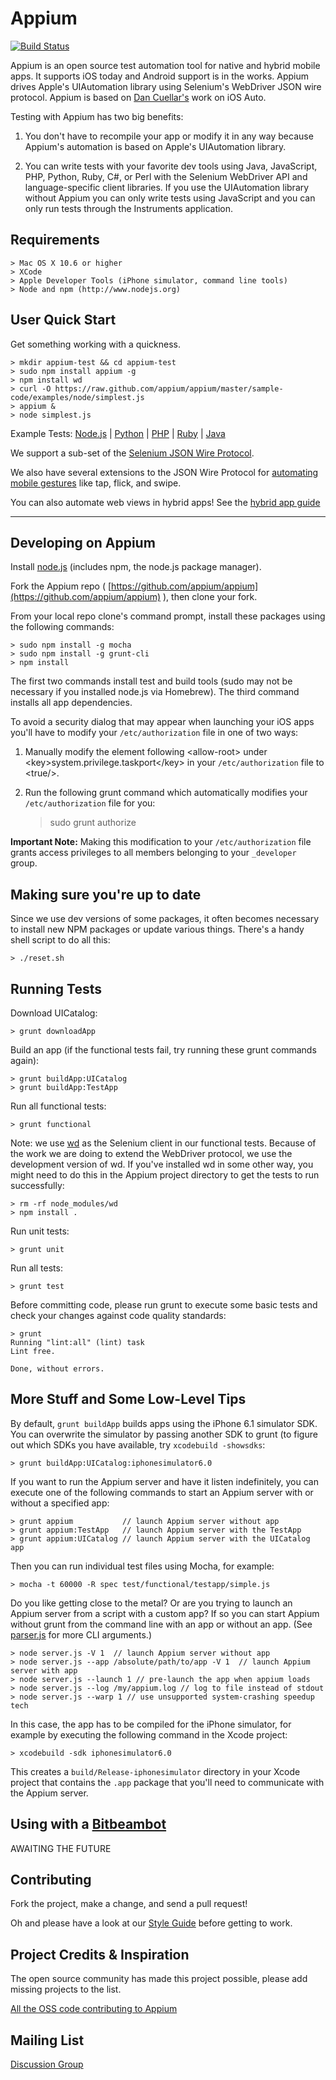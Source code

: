 Appium
=========

[![Build Status](https://api.travis-ci.org/appium/appium.png?branch=master)](https://travis-ci.org/appium/appium)

Appium is an open source test automation tool for native and hybrid
mobile apps. It supports iOS today and Android support is in the
works. Appium drives Apple's UIAutomation library using Selenium's
WebDriver JSON wire protocol. Appium is based on
[Dan Cuellar's](http://github.com/penguinho) work on iOS Auto.

Testing with Appium has two big benefits:

1.  You don't have to recompile your app or modify it in any way because
    Appium's automation is based on Apple's UIAutomation library.

2.  You can write tests with your favorite dev tools using Java, JavaScript,
    PHP, Python, Ruby, C#, or Perl with the Selenium WebDriver API and
    language-specific client libraries. If you use the UIAutomation library
    without Appium you can only write tests using JavaScript and you can only
    run tests through the Instruments application.

Requirements
------------

    > Mac OS X 10.6 or higher
    > XCode
    > Apple Developer Tools (iPhone simulator, command line tools)
    > Node and npm (http://www.nodejs.org)

User Quick Start
------------
Get something working with a quickness.

    > mkdir appium-test && cd appium-test
    > sudo npm install appium -g
    > npm install wd
    > curl -O https://raw.github.com/appium/appium/master/sample-code/examples/node/simplest.js
    > appium &
    > node simplest.js

Example Tests: [Node.js](https://github.com/appium/appium/tree/master/sample-code/examples/node) | [Python](https://github.com/appium/appium/tree/master/sample-code/examples/python) | [PHP](https://github.com/appium/appium/tree/master/sample-code/examples/php) | [Ruby](https://github.com/appium/appium/tree/master/sample-code/examples/ruby) | [Java](https://github.com/appium/appium/tree/master/sample-code/examples/java)

We support a sub-set of the [Selenium JSON Wire Protocol](https://github.com/appium/appium/wiki/JSON-Wire-Protocol:-Supported-Methods).

We also have several extensions to the JSON Wire Protocol for [automating
mobile
gestures](https://github.com/appium/appium/wiki/Automating-mobile-gestures)
like tap, flick, and swipe.

You can also automate web views in hybrid apps! See the [hybrid app
guide](https://github.com/appium/appium/wiki/Testing-Hybrid-Apps)


- - -

Developing on Appium
------------
Install [node.js](http://nodejs.org/) (includes npm, the node.js package manager).

Fork the Appium repo ( [https://github.com/appium/appium](https://github.com/appium/appium) ), then clone your fork.

From your local repo clone's command prompt, install these packages using the
following commands:

    > sudo npm install -g mocha
    > sudo npm install -g grunt-cli
    > npm install

The first two commands install test and build tools (sudo may not be necessary
if you installed node.js via Homebrew). The third command installs all app
dependencies.

To avoid a security dialog that may appear when launching your iOS apps you'll
have to modify your `/etc/authorization` file in one of two ways:

1.  Manually modify the element following &lt;allow-root&gt; under
    &lt;key&gt;system.privilege.taskport&lt;/key&gt; in your
    `/etc/authorization` file to &lt;true/&gt;.

2.  Run the following grunt command which automatically modifies your
    `/etc/authorization` file for you:

    > sudo grunt authorize

**Important Note:** Making this modification to your `/etc/authorization` file
grants access privileges to all members belonging to your `_developer` group.

Making sure you're up to date
-----------
Since we use dev versions of some packages, it often becomes necessary to
install new NPM packages or update various things. There's a handy shell script
to do all this:

    > ./reset.sh

Running Tests
-----------
Download UICatalog:

    > grunt downloadApp

Build an app (if the functional tests fail, try running these grunt commands
again):

    > grunt buildApp:UICatalog
    > grunt buildApp:TestApp

Run all functional tests:

    > grunt functional

Note: we use [wd](http://github.com/admc/wd) as the Selenium client in our
functional tests. Because of the work we are doing to extend the WebDriver
protocol, we use the development version of wd. If you've installed wd in some
other way, you might need to do this in the Appium project directory to get the
tests to run successfully:

    > rm -rf node_modules/wd
    > npm install .

Run unit tests:

    > grunt unit

Run all tests:

    > grunt test

Before committing code, please run grunt to execute some basic tests and check
your changes against code quality standards:

    > grunt
    Running "lint:all" (lint) task
    Lint free.

    Done, without errors.

More Stuff and Some Low-Level Tips
-----------
By default, `grunt buildApp` builds apps using the iPhone 6.1 simulator SDK.
You can overwrite the simulator by passing another SDK to grunt (to figure out
which SDKs you have available, try `xcodebuild -showsdks`:

    > grunt buildApp:UICatalog:iphonesimulator6.0

If you want to run the Appium server and have it listen indefinitely, you can
execute one of the following commands to start an Appium server with or without a specified app:

    > grunt appium           // launch Appium server without app
    > grunt appium:TestApp   // launch Appium server with the TestApp
    > grunt appium:UICatalog // launch Appium server with the UICatalog app

Then you can run individual test files using Mocha, for example:

    > mocha -t 60000 -R spec test/functional/testapp/simple.js

Do you like getting close to the metal? Or are you trying to launch an Appium
server from a script with a custom app? If so you can start Appium without
grunt from the command line with an app or without an app. (See
[parser.js](https://github.com/appium/appium/blob/master/app/parser.js) for
more CLI arguments.)

    > node server.js -V 1  // launch Appium server without app
    > node server.js --app /absolute/path/to/app -V 1  // launch Appium server with app
    > node server.js --launch 1 // pre-launch the app when appium loads
    > node server.js --log /my/appium.log // log to file instead of stdout
    > node server.js --warp 1 // use unsupported system-crashing speedup tech

In this case, the app has to be compiled for the iPhone simulator, for example
by executing the following command in the Xcode project:

    > xcodebuild -sdk iphonesimulator6.0

This creates a `build/Release-iphonesimulator` directory in your Xcode project
that contains the `.app` package that you'll need to communicate with the
Appium server.

Using with a [Bitbeambot](http://bitbeam.org)
-----------
AWAITING THE FUTURE

Contributing
------------
Fork the project, make a change, and send a pull request!

Oh and please have a look at our [Style Guide](https://github.com/appium/appium/wiki/Style-guide-for-contributors) before getting to work.

Project Credits & Inspiration
------------
The open source community has made this project possible, please add missing projects to the list.

[All the OSS code contributing to Appium](https://github.com/appium/appium/wiki/Credits)

Mailing List
-----------
[Discussion Group](https://groups.google.com/d/forum/appium-discuss)

